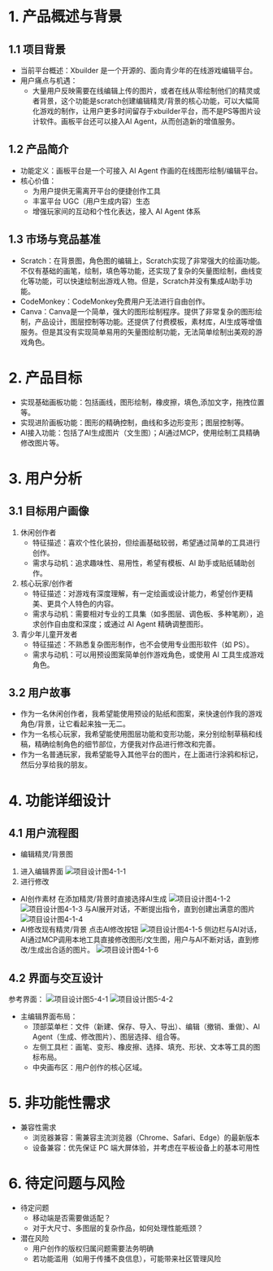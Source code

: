 # 1. 产品概述与背景

## 1.1 项目背景
* 当前平台概述：Xbuilder 是一个开源的、面向青少年的在线游戏编辑平台。
* 用户痛点与机遇：
  * 大量用户反映需要在线编辑上传的图片，或者在线从零绘制他们的精灵或者背景，这个功能是scratch创建编辑精灵/背景的核心功能，可以大幅简化游戏的制作，让用户更多时间留存于xbuilder平台，而不是PS等图片设计软件。画板平台还可以接入AI Agent，从而创造新的增值服务。

## 1.2 产品简介
* 功能定义：画板平台是一个可接入 AI Agent 作画的在线图形绘制/编辑平台。
* 核心价值：
  * 为用户提供无需离开平台的便捷创作工具
  * 丰富平台 UGC（用户生成内容）生态
  * 增强玩家间的互动和个性化表达，接入 AI Agent 体系

## 1.3 市场与竞品基准
* Scratch：在背景图，角色图的编辑上，Scratch实现了非常强大的绘画功能。不仅有基础的画笔，绘制，填色等功能，还实现了复杂的矢量图绘制，曲线变化等功能，可以快速绘制出游戏人物。但是，Scratch并没有集成AI助手功能。
* CodeMonkey：CodeMonkey免费用户无法进行自由创作。
* Canva：Canva是一个简单，强大的图形绘制程序。提供了非常复杂的图形绘制，产品设计，图层控制等功能。还提供了付费模板，素材库，AI生成等增值服务。但是其没有实现简单易用的矢量图绘制功能，无法简单绘制出美观的游戏角色。

# 2. 产品目标
* 实现基础画板功能：包括画线，图形绘制，橡皮擦，填色,添加文字，拖拽位置等。
* 实现进阶画板功能：图形的精确控制，曲线和多边形变形；图层控制等。
* AI接入功能：包括了AI生成图片（文生图）；AI通过MCP，使用绘制工具精确修改图片等。

# 3. 用户分析

## 3.1 目标用户画像
1. 休闲创作者
   * 特征描述：喜欢个性化装扮，但绘画基础较弱，希望通过简单的工具进行创作。
   * 需求与动机：追求趣味性、易用性，希望有模板、AI 助手或贴纸辅助创作。
2. 核心玩家/创作者
   * 特征描述：对游戏有深度理解，有一定绘画或设计能力，希望创作更精美、更具个人特色的内容。
   * 需求与动机：需要相对专业的工具集（如多图层、调色板、多种笔刷），追求创作自由度和深度；或通过 AI Agent 精确调整图形。
3. 青少年儿童开发者
   * 特征描述：不熟悉复杂图形制作，也不会使用专业图形软件（如 PS）。
   * 需求与动机：可以用预设图案简单创作游戏角色，或使用 AI 工具生成游戏角色。

## 3.2 用户故事
* 作为一名休闲创作者，我希望能使用预设的贴纸和图案，来快速创作我的游戏角色/背景，让它看起来独一无二。
* 作为一名核心玩家，我希望能使用图层功能和变形功能，来分别绘制草稿和线稿，精确绘制角色的细节部位，方便我对作品进行修改和完善。
* 作为一名普通玩家，我希望能导入其他平台的图片，在上面进行涂鸦和标记，然后分享给我的朋友。

# 4. 功能详细设计

## 4.1 用户流程图
- 编辑精灵/背景图
1. 进入编辑界面
![项目设计图4-1-1](./assets/img-4-1-1.png)
2. 进行修改
- AI创作素材
  在添加精灵/背景时直接选择AI生成
![项目设计图4-1-2](./assets/img-4-1-2.png)
![项目设计图4-1-3](./assets/img-4-1-3.png)
  与AI展开对话，不断提出指令，直到创建出满意的图片
![项目设计图4-1-4](./assets/img-4-1-4.png)
- AI修改现有精灵/背景
  点击AI修改按钮
![项目设计图4-1-5](./assets/img-4-1-5.png)
  侧边栏与AI对话，AI通过MCP调用本地工具直接修改图形/文生图，用户与AI不断对话，直到修改/生成出合适的图片。
![项目设计图4-1-6](./assets/img-4-1-6.png)

## 4.2 界面与交互设计

参考界面：
![项目设计图5-4-1](./assets/img-5-4-1.png)
![项目设计图5-4-2](./assets/img-5-4-2.png)

* 主编辑界面布局：
  * 顶部菜单栏：文件（新建、保存、导入、导出）、编辑（撤销、重做）、AI Agent（生成、修改图片）、图层选择、组合等。
  * 左侧工具栏：画笔、变形、橡皮擦、选择、填充、形状、文本等工具的图标布局。
  * 中央画布区：用户创作的核心区域。

# 5. 非功能性需求
* 兼容性需求
   * 浏览器兼容：需兼容主流浏览器（Chrome、Safari、Edge）的最新版本
   * 设备兼容：优先保证 PC 端大屏体验，并考虑在平板设备上的基本可用性

# 6. 待定问题与风险
* 待定问题
  * 移动端是否需要做适配？
  * 对于大尺寸、多图层的复杂作品，如何处理性能瓶颈？
* 潜在风险
  * 用户创作的版权归属问题需要法务明确
  * 若功能滥用（如用于传播不良信息），可能带来社区管理风险